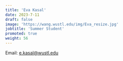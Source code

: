 ```yaml
---
title: 'Eva Kasal'
date: 2023-7-11
draft: false
image: 'https://wang.wustl.edu/img/Eva_resize.jpg'
jobtitle: 'Summer Student'
promoted: true
weight: 56
---
```

Email: e.kasal@wustl.edu
